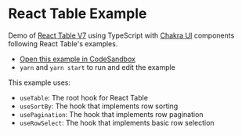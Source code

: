 # React Table Example

Demo of [React Table V7](https://react-table.tanstack.com/) using TypeScript with [Chakra UI](https://chakra-ui.com/) components following React Table's examples.

- [Open this example in CodeSandbox](https://codesandbox.io/s/github/athanasu/chakra-ui-react-table-example)
- `yarn` and `yarn start` to run and edit the example

This example uses:

- `useTable`: The root hook for React Table
- `useSortBy`: The hook that implements row sorting
- `usePagination`: The hook that implements row pagination
- `useRowSelect`: The hook that implements basic row selection
